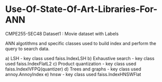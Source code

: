 # Use-Of-State-Of-Art-Libraries-For-ANN
CMPE255-SEC48
Dataset1 : Movie dataset with Labels


ANN algotithms and specific classes used to build index and perform the query to search data.

a) LSH - key class used faiss.IndexLSH
b) Exhaustive search - key class used faiss.IndexFlatL2
c) Product quantization - key class used faiss.IndexIVFPQ(quantizer)
d) Trees and graphs - key class used annoy.AnnoyIndex
e) hnsw - key class used faiss.IndexHNSWFlat
